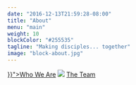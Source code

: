 ```yaml
---
date: "2016-12-13T21:59:28-08:00"
title: "About"
menu: "main"
weight: 10
blockColor: "#255535"
tagline: "Making disciples... together"
image: "block-about.jpg"
---
```


<div class="page-buttons">
  <a href="{{< relref "whoweare.md" >}}">Who We Are</a>
  <img class="separator" src="img/nav-separator.png" />
  <a href="team/">The Team</a>
</div>


